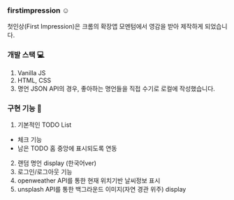 ### firstimpression ☺️
첫인상(First Impression)은 크롬의 확장앱 모멘텀에서 영감을 받아 제작하게 되었습니다.

### 개발 스택 💻
1. Vanilla JS
2. HTML, CSS
3. 명언 JSON API의 경우, 좋아하는 명언들을 직접 수기로 로컬에 작성했습니다.

### 구현 기능 🤖
1. 기본적인 TODO List
  - 체크 기능
  - 남은 TODO 홈 중앙에 표시되도록 연동
2. 랜덤 명언 display (한국어ver)
3. 로그인/로그아웃 기능
4. openweather API를 통한 현재 위치기반 날씨정보 표시
5. unsplash API를 통한 백그라운드 이미지(자연 경관 위주) display
